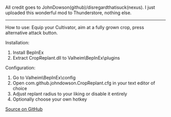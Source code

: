 All credit goes to JohnDowson(github)/disregardthatisuck(nexus). I just uploaded this wonderful mod to Thunderstore, nothing else.
___

How to use: Equip your Cultivator, aim at a fully grown crop, press alternative attack button.

Installation:
1. Install BepInEx
2. Extract CropReplant.dll to Valheim\BepInEx\plugins

Configuration: 
1. Go to Valheim\BepInEx\config
2. Open com.github.johndowson.CropReplant.cfg in your text editor of choice
3. Adjust replant radius to your liking or disable it entirely
4. Optionally choose your own hotkey

[Source on GitHub](https://github.com/JohnDowson/CropReplant)